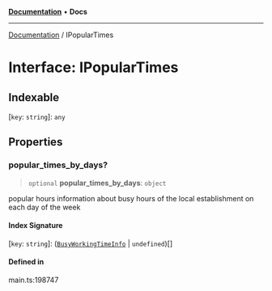 [**Documentation**](../README.md) • **Docs**

***

[Documentation](../globals.md) / IPopularTimes

# Interface: IPopularTimes

## Indexable

 \[`key`: `string`\]: `any`

## Properties

### popular\_times\_by\_days?

> `optional` **popular\_times\_by\_days**: `object`

popular hours
information about busy hours of the local establishment on each day of the week

#### Index Signature

 \[`key`: `string`\]: ([`BusyWorkingTimeInfo`](../classes/BusyWorkingTimeInfo.md) \| `undefined`)[]

#### Defined in

main.ts:198747
